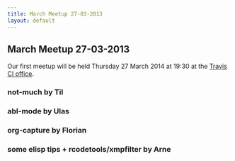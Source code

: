 ```yaml
---
title: March Meetup 27-03-2013
layout: default
---
```


## March Meetup 27-03-2013

Our first meetup will be held Thursday 27 March 2014 at 19:30 at the [Travis CI office](https://gist.github.com/svenfuchs/5364262).

### not-much by Til

<script src="https://gist.github.com/til/9724904.js"></script>

### abl-mode by Ulas

<script src="https://gist.github.com/afroisalreadyinu/9755414.js"></script>

### org-capture by Florian

### some elisp tips + rcodetools/xmpfilter by Arne

<script src="https://gist.github.com/plexus/64076671a7723bf6a441.js"></script>